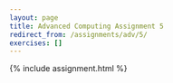 ```yaml
---
layout: page
title: Advanced Computing Assignment 5
redirect_from: /assignments/adv/5/
exercises: []
---
```


{% include assignment.html %}
